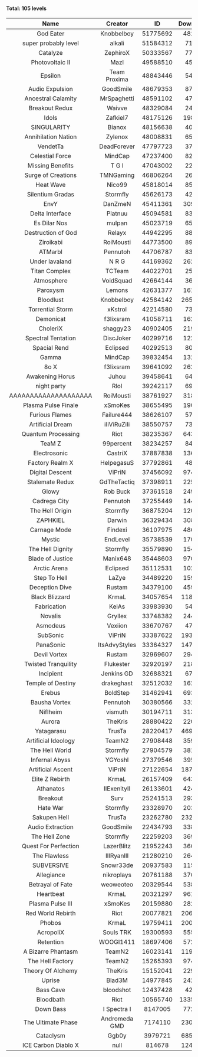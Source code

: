 #### Total: 105 levels

| Name | Creator | ID | Downloads | Likes |
|:---:|:---:|:---:|:---:|:---:|
| God Eater | Knobbelboy | 51775692 | 481049 | 66727
| super probably level | alkali | 51584312 | 71893 | 5404
| Catalyze | ZephiroX | 50333567 | 77972 | 6929
| Photovoltaic II | Mazl | 49588510 | 45355 | 4390
| Epsilon | Team Proxima | 48843446 | 54263 | 5554
| Audio Expulsion | GoodSmile | 48679353 | 87466 | 7489
| Ancestral Calamity | MrSpaghetti | 48591102 | 47905 | 4428
| Breakout Redux | Waivve | 48329084 | 24863 | 2477
| Idols | Zafkiel7 | 48175126 | 198951 | 23679
| SINGULARITY | Bianox | 48156638 | 40857 | 6655
| Annihilation Nation | Zylenox | 48008831 | 65863 | 6089
| VendetTa | DeadForever | 47797723 | 37309 | 3561
| Celestial Force  | MindCap | 47237400 | 82557 | 7572
| Missing Benefits | T G I | 47043002 | 22932 | 1804
| Surge of Creations | TMNGaming | 46806264 | 26469 | 2511
| Heat Wave | Nico99 | 45818014 | 85482 | 7802
| Silentium Gradas | Stormfly | 45626173 | 42212 | 3748
| EnvY | DanZmeN | 45411361 | 309920 | 27612
| Delta Interface | Platnuu | 45094581 | 83574 | 8186
| Es Dilar Nos | mulpan | 45023719 | 65762 | 5836
| Destruction of God | Relayx | 44942295 | 88547 | 8794
| Ziroikabi | RoiMousti | 44773500 | 89352 | 7503
| ATMarbl | Pennutoh | 44706787 | 83986 | 7458
| Under lavaland | N R G | 44169362 | 262809 | 23698
| Titan Complex | TCTeam | 44022701 | 25820 | 2814
| Atmosphere | VoidSquad | 42664144 | 36808 | 2975
| Paroxysm | Lemons | 42631377 | 161043 | 13137
| Bloodlust | Knobbelboy | 42584142 | 2653694 | 252641
| Torrential Storm | xKstrol | 42214580 | 73137 | 1801
| Demonicat | f3lixsram | 41058711 | 162831 | 13088
| CholeriX | shaggy23 | 40902405 | 219344 | 16875
| Spectral Tentation | DiscJoker | 40299716 | 122704 | 8683
| Spacial Rend | Eclipsed | 40292513 | 80266 | 6888
| Gamma | MindCap | 39832454 | 132552 | 11820
| 8o X | f3lixsram | 39641092 | 262843 | 20609
| Awakening Horus | Juhou | 39458641 | 64290 | 5687
| night party | Rlol | 39242117 | 69258 | 6671
| AAAAAAAAAAAAAAAAAAAA | RoiMousti | 38761927 | 318751 | 21009
| Plasma Pulse Finale | xSmoKes | 38655495 | 190293 | 17027
| Furious Flames | Failure444 | 38626107 | 57705 | 4531
| Artificial Dream | iIiViRuZiIi | 38550757 | 73443 | 6266
| Quantum Processing | Riot | 38235367 | 643241 | 44237
| TeaM Z | 99percent | 38234257 | 84676 | 6758
| Electrosonic | CastriX | 37887838 | 136735 | 12190
| Factory Realm X | HelpegasuS | 37792861 | 48711 | 4673
| Digital Descent | ViPriN | 37456092 | 974195 | 90790
| Stalemate Redux | GdTheTactiq | 37398911 | 225046 | 16965
| Glowy | Rob Buck | 37361518 | 249006 | 25006
| Cadrega City | Pennutoh | 37255449 | 144295 | 13067
| The Hell Origin | Stormfly | 36875204 | 120426 | 9671
| ZAPHKIEL | Darwin | 36329434 | 308405 | 33102
| Carnage Mode | Findexi | 36107975 | 486732 | 46027
| Mystic | EndLevel | 35738539 | 170663 | 15790
| The Hell Dignity | Stormfly | 35579890 | 154941 | 13271
| Blade of Justice | Manix648 | 35448603 | 970051 | 99287
| Arctic Arena | Eclipsed | 35112531 | 102876 | 7859
| Step To Hell | LaZye | 34489220 | 159716 | 16127
| Deception Dive | Rustam | 34379100 | 459229 | 30607
| Black Blizzard | KrmaL | 34057654 | 1186592 | 114814
| Fabrication | KeiAs | 33983930 | 54307 | 5957
| Novalis | Gryllex | 33748382 | 244083 | 21998
| Asmodeus | Vexiion | 33670767 | 47668 | 4450
| SubSonic | ViPriN | 33387622 | 1939111 | 147145
| PanaSonic | ItsAdvyStyles | 33364327 | 1471055 | 184914
| Devil Vortex | Rustam | 32969607 | 294000 | 26284
| Twisted Tranquility | Flukester | 32920197 | 218918 | 21384
| Incipient | Jenkins GD | 32688321 | 67290 | 6301
| Temple of Destiny | drakeghast | 32512032 | 162862 | 15790
| Erebus | BoldStep | 31462941 | 693906 | 64483
| Bausha Vortex | Pennutoh | 30380566 | 332359 | 29919
| Niflheim | vismuth | 30194711 | 313012 | 24916
| Aurora | TheKris | 28880422 | 220678 | 20623
| Yatagarasu  | TrusTa | 28220417 | 4698792 | 436012
| Artificial Ideology | TeamN2 | 27908448 | 359125 | 35756
| The Hell World | Stormfly | 27904579 | 381670 | 27861
| Infernal Abyss | YGYoshI | 27379546 | 395218 | 39247
| Artificial Ascent | ViPriN | 27122654 | 1872526 | 164437
| Elite Z Rebirth | KrmaL | 26157409 | 643299 | 42094
| Athanatos | IIExenityII | 26133601 | 424645 | 47095
| Breakout | Surv | 25241513 | 293048 | 29546
| Hate War | Stormfly | 23328970 | 203179 | 15308
| Sakupen Hell | TrusTa | 23262780 | 2322106 | 169472
| Audio Extraction | GoodSmile | 22434793 | 338322 | 32250
| The Hell Zone | Stormfly | 22259203 | 369048 | 24087
| Quest For Perfection | LazerBlitz | 21952243 | 360928 | 31409
| The Flawless | IlIRyanIlI | 21280210 | 264904 | 24023
| SUBVERSIVE | Snowr33de | 20937583 | 115416 | 14720
| Allegiance | nikroplays | 20761188 | 370976 | 40053
| Betrayal of Fate | weoweoteo | 20329544 | 538804 | 50225
| Heartbeat | KrmaL | 20321297 | 961552 | 85038
| Plasma Pulse III | xSmoKes | 20159880 | 282223 | 27508
| Red World Rebirth | Riot | 20077821 | 2061093 | 137011
| Phobos | KrmaL | 19759411 | 2008654 | 180765
| AcropoliX | Souls TRK | 19300593 | 555337 | 75568
| Retention | WOOGI1411 | 18697406 | 572292 | 70245
| A Bizarre Phantasm | TeamN2 | 16023141 | 1192731 | 118684
| The Hell Factory | TeamN2 | 15265393 | 974946 | 95583
| Theory Of Alchemy | TheKris | 15152041 | 229507 | 16933
| Uprise | Blad3M | 14977845 | 242069 | 22641
| Bass Cave | bloodshot | 12437428 | 42539 | 4725
| Bloodbath | Riot | 10565740 | 13357495 | 1212336
| Down Bass | I Spectra I | 8147005 | 772733 | 69329
| The Ultimate Phase | Andromeda GMD | 7174110 | 2308450 | 231568
| Cataclysm | Ggb0y | 3979721 | 6856049 | 548301
| ICE Carbon Diablo X | null | 814678 | 1246240 | 89608
